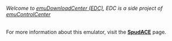 ###### Welcome to [emuDownloadCenter (EDC)](https://github.com/PhoenixInteractiveNL/emuDownloadCenter/wiki/), EDC is a side project of [emuControlCenter](https://github.com/PhoenixInteractiveNL/emuControlCenter/wiki/)

For more information about this emulator, visit the [**SpudACE**](https://github.com/PhoenixInteractiveNL/emuDownloadCenter/wiki/Emulator-spudace#menu) page.
